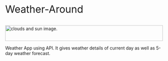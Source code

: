 <p style="font-size:2rem"> Weather-Around </p> <picture>
  <img width="100%" height="50px" alt="clouds and sun image." src="https://user-images.githubusercontent.com/95037464/193986516-7cef33a1-60b4-47ee-bb4c-ea3d36b34ec8.png">
</picture>

Weather App using API. It gives weather details of current day as well as 5-day weather forecast.
